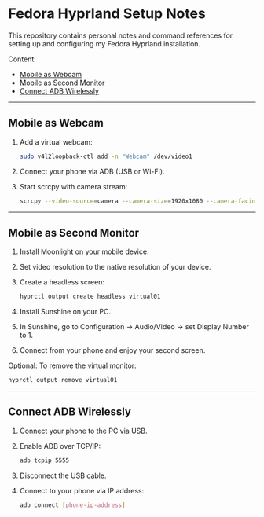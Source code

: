 # Fedora Hyprland Setup Notes
This repository contains personal notes and command references for setting up and configuring my Fedora Hyprland installation.

Content:
- [Mobile as Webcam](#mobile-as-webcam)
- [Mobile as Second Monitor](#mobile-as-second-monitor)
- [Connect ADB Wirelessly](#connect-adb-wirelessly)

---

## Mobile as Webcam

1. Add a virtual webcam:

   ```bash
   sudo v4l2loopback-ctl add -n "Webcam" /dev/video1
   ```

2. Connect your phone via ADB (USB or Wi-Fi).

3. Start scrcpy with camera stream:

   ```bash
   scrcpy --video-source=camera --camera-size=1920x1080 --camera-facing=front --v4l2-sink=/dev/video1 --no-playback
   ```

---

## Mobile as Second Monitor

1. Install Moonlight on your mobile device.

2. Set video resolution to the native resolution of your device.

3. Create a headless screen:

   ```bash
   hyprctl output create headless virtual01
   ```

4. Install Sunshine on your PC.

5. In Sunshine, go to Configuration → Audio/Video → set Display Number to 1.

6. Connect from your phone and enjoy your second screen.

Optional: To remove the virtual monitor:

```bash
hyprctl output remove virtual01
```

---

## Connect ADB Wirelessly

1. Connect your phone to the PC via USB.

2. Enable ADB over TCP/IP:

   ```bash
   adb tcpip 5555
   ```

3. Disconnect the USB cable.

4. Connect to your phone via IP address:

   ```bash
   adb connect [phone-ip-address]
   ```
